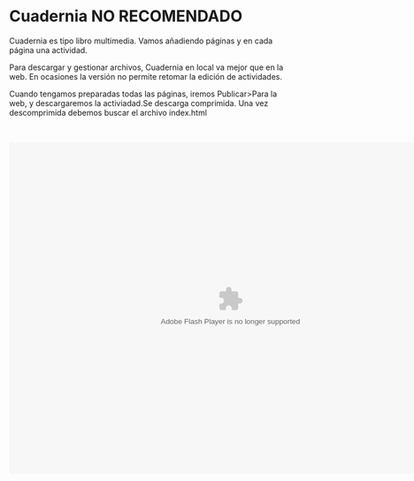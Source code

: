 
# Cuadernia NO RECOMENDADO

Cuadernia es tipo libro multimedia. Vamos añadiendo páginas y en cada página una actividad.

Para descargar y gestionar archivos, Cuadernia en local va mejor que en la web. En ocasiones la versión no permite retomar la edición de actividades.

Cuando tengamos preparadas todas las páginas, iremos Publicar&gt;Para la web, y descargaremos la activiadad.Se descarga comprimida. Una vez descomprimida debemos buscar el archivo index.html

 

<object data="http://aularagon.catedu.es/materialesaularagon2013/herramelabor/tm3/WEB_cuadernia.swf" height="600" type="application/x-shockwave-flash" width="800"><param name="src" value="http://aularagon.catedu.es/materialesaularagon2013/herramelabor/tm3/WEB_cuadernia.swf"/></object>

